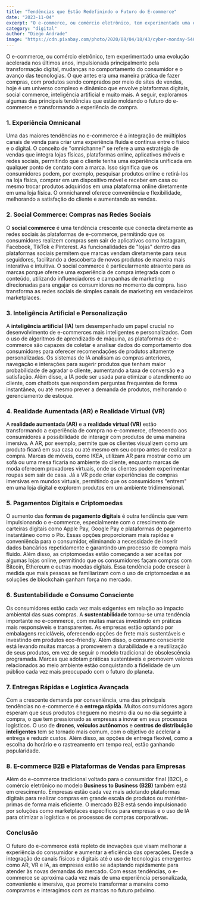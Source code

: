 ```yaml
---
title: "Tendências que Estão Redefinindo o Futuro do E-commerce"
date: "2023-11-04"
excerpt: "O e-commerce, ou comércio eletrônico, tem experimentado uma evolução acelerada nos últimos anos, impulsionada principalmente pela transformação digital, mudanças no comportamento do consumidor e o avanço das tecnologias."
category: "digital"
author: "Diego Andrade"
image: "https://cdn.pixabay.com/photo/2020/08/04/18/43/cyber-monday-5463567_1280.jpg"
---
```


O e-commerce, ou comércio eletrônico, tem experimentado uma evolução acelerada nos últimos anos, impulsionada principalmente pela transformação digital, mudanças no comportamento do consumidor e o avanço das tecnologias. O que antes era uma maneira prática de fazer compras, com produtos sendo comprados por meio de sites de vendas, hoje é um universo complexo e dinâmico que envolve plataformas digitais, social commerce, inteligência artificial e muito mais. A seguir, exploramos algumas das principais tendências que estão moldando o futuro do e-commerce e transformando a experiência de compra.

### 1. **Experiência Omnicanal**

Uma das maiores tendências no e-commerce é a integração de múltiplos canais de venda para criar uma experiência fluida e contínua entre o físico e o digital. O conceito de "omnichannel" se refere a uma estratégia de vendas que integra lojas físicas, plataformas online, aplicativos móveis e redes sociais, permitindo que o cliente tenha uma experiência unificada em qualquer ponto de contato com a marca. Isso significa que os consumidores podem, por exemplo, pesquisar produtos online e retirá-los na loja física, comprar em um dispositivo móvel e receber em casa ou mesmo trocar produtos adquiridos em uma plataforma online diretamente em uma loja física. O omnichannel oferece conveniência e flexibilidade, melhorando a satisfação do cliente e aumentando as vendas.

### 2. **Social Commerce: Compras nas Redes Sociais**

O **social commerce** é uma tendência crescente que conecta diretamente as redes sociais às plataformas de e-commerce, permitindo que os consumidores realizem compras sem sair de aplicativos como Instagram, Facebook, TikTok e Pinterest. As funcionalidades de "lojas" dentro das plataformas sociais permitem que marcas vendam diretamente para seus seguidores, facilitando a descoberta de novos produtos de maneira mais interativa e intuitiva. O social commerce é particularmente atraente para as marcas porque oferece uma experiência de compra integrada com o conteúdo, utilizando influenciadores e campanhas de marketing direcionadas para engajar os consumidores no momento da compra. Isso transforma as redes sociais de simples canais de marketing em verdadeiros marketplaces.

### 3. **Inteligência Artificial e Personalização**

A **inteligência artificial (IA)** tem desempenhado um papel crucial no desenvolvimento de e-commerces mais inteligentes e personalizados. Com o uso de algoritmos de aprendizado de máquina, as plataformas de e-commerce são capazes de coletar e analisar dados do comportamento dos consumidores para oferecer recomendações de produtos altamente personalizadas. Os sistemas de IA analisam as compras anteriores, navegação e interações para sugerir produtos que tenham maior probabilidade de agradar o cliente, aumentando a taxa de conversão e a satisfação. Além disso, a IA pode ser usada para otimizar o atendimento ao cliente, com chatbots que respondem perguntas frequentes de forma instantânea, ou até mesmo prever a demanda de produtos, melhorando o gerenciamento de estoque.

### 4. **Realidade Aumentada (AR) e Realidade Virtual (VR)**

A **realidade aumentada (AR)** e a **realidade virtual (VR)** estão transformando a experiência de compra no e-commerce, oferecendo aos consumidores a possibilidade de interagir com produtos de uma maneira imersiva. A AR, por exemplo, permite que os clientes visualizem como um produto ficará em sua casa ou até mesmo em seu corpo antes de realizar a compra. Marcas de móveis, como IKEA, utilizam AR para mostrar como um sofá ou uma mesa ficaria no ambiente do cliente, enquanto marcas de moda oferecem provadores virtuais, onde os clientes podem experimentar roupas sem sair de casa. Já a VR pode criar experiências de compras imersivas em mundos virtuais, permitindo que os consumidores "entrem" em uma loja digital e explorem produtos em um ambiente tridimensional.

### 5. **Pagamentos Digitais e Criptomoedas**

O aumento das **formas de pagamento digitais** é outra tendência que vem impulsionando o e-commerce, especialmente com o crescimento de carteiras digitais como Apple Pay, Google Pay e plataformas de pagamento instantâneo como o Pix. Essas opções proporcionam mais rapidez e conveniência para o consumidor, eliminando a necessidade de inserir dados bancários repetidamente e garantindo um processo de compra mais fluido. Além disso, as criptomoedas estão começando a ser aceitas por algumas lojas online, permitindo que os consumidores façam compras com Bitcoin, Ethereum e outras moedas digitais. Essa tendência pode crescer à medida que mais pessoas se familiarizam com o uso de criptomoedas e as soluções de blockchain ganham força no mercado.

### 6. **Sustentabilidade e Consumo Consciente**

Os consumidores estão cada vez mais exigentes em relação ao impacto ambiental das suas compras. A **sustentabilidade** tornou-se uma tendência importante no e-commerce, com muitas marcas investindo em práticas mais responsáveis e transparentes. As empresas estão optando por embalagens recicláveis, oferecendo opções de frete mais sustentáveis e investindo em produtos eco-friendly. Além disso, o consumo consciente está levando muitas marcas a promoverem a durabilidade e a reutilização de seus produtos, em vez de seguir o modelo tradicional de obsolescência programada. Marcas que adotam práticas sustentáveis e promovem valores relacionados ao meio ambiente estão conquistando a fidelidade de um público cada vez mais preocupado com o futuro do planeta.

### 7. **Entregas Rápidas e Logística Avançada**

Com a crescente demanda por conveniência, uma das principais tendências no e-commerce é a **entrega rápida**. Muitos consumidores agora esperam que seus produtos cheguem no mesmo dia ou no dia seguinte à compra, o que tem pressionado as empresas a inovar em seus processos logísticos. O uso de **drones**, **veículos autônomos** e **centros de distribuição inteligentes** tem se tornado mais comum, com o objetivo de acelerar a entrega e reduzir custos. Além disso, as opções de entrega flexível, como a escolha do horário e o rastreamento em tempo real, estão ganhando popularidade.

### 8. **E-commerce B2B e Plataformas de Vendas para Empresas**

Além do e-commerce tradicional voltado para o consumidor final (B2C), o comércio eletrônico no modelo **Business to Business (B2B)** também está em crescimento. Empresas estão cada vez mais adotando plataformas digitais para realizar compras em grande escala de produtos ou matérias-primas de forma mais eficiente. O mercado B2B está sendo impulsionado por soluções como marketplaces específicos para empresas e o uso de IA para otimizar a logística e os processos de compras corporativas.

### Conclusão

O futuro do e-commerce está repleto de inovações que visam melhorar a experiência do consumidor e aumentar a eficiência das operações. Desde a integração de canais físicos e digitais até o uso de tecnologias emergentes como AR, VR e IA, as empresas estão se adaptando rapidamente para atender às novas demandas do mercado. Com essas tendências, o e-commerce se aproxima cada vez mais de uma experiência personalizada, conveniente e imersiva, que promete transformar a maneira como compramos e interagimos com as marcas no futuro próximo.